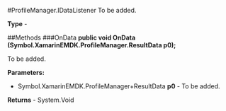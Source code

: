 #ProfileManager.IDataListener
To be added.

**Type** - 

##Methods
###OnData
**public void OnData (Symbol.XamarinEMDK.ProfileManager.ResultData p0);**

To be added.

**Parameters:** 

* Symbol.XamarinEMDK.ProfileManager+ResultData **p0** - To be added.

**Returns** - System.Void



